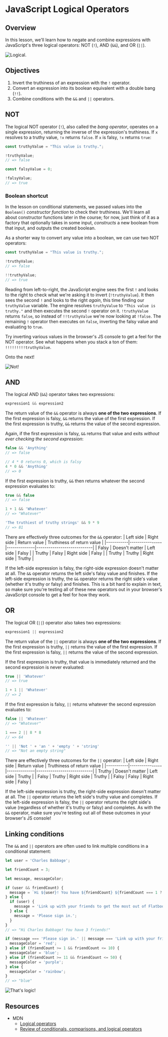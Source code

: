 # JavaScript Logical Operators

## Overview
In this lesson, we'll learn how to negate and combine expressions with JavaScript's three logical operators: NOT (`!`), AND (`&&`), and OR (`||`).

<picture>
  <source srcset="https://curriculum-content.s3.amazonaws.com/web-development/js/basics/logical-operators-readme/logical.webp" type="image/webp">
  <source srcset="https://curriculum-content.s3.amazonaws.com/web-development/js/basics/logical-operators-readme/logical.gif" type="image/gif">
  <img src="https://curriculum-content.s3.amazonaws.com/web-development/js/basics/logical-operators-readme/logical.gif" alt="Logical.">
</picture>

## Objectives
1. Invert the truthiness of an expression with the `!` operator.
2. Convert an expression into its boolean equivalent with a double bang (`!!`).
3. Combine conditions with the `&&` and `||` operators.

## NOT
The logical NOT operator (`!`), also called the _bang operator_, operates on a single expression, returning the inverse of the expression's truthiness. If `x` resolves to a truthy value, `!x` returns `false`. If `x` is falsy, `!x` returns `true`:
```js
const truthyValue = "This value is truthy.";

!truthyValue;
// => false

const falsyValue = 0;

!falsyValue;
// => true
```

### Boolean shortcut
In the lesson on conditional statements, we passed values into the `Boolean()` _constructor function_ to check their truthiness. We'll learn all about constructor functions later in the course; for now, just think of it as a factory that optionally takes in some input, _constructs_ a new boolean from that input, and outputs the created boolean.

As a shorter way to convert any value into a boolean, we can use two NOT operators:
```js
const truthyValue = "This value is truthy.";

!truthyValue;
// => false

!!truthyValue;
// => true
```

Reading from left-to-right, the JavaScript engine sees the first `!` and looks to the right to check what we're asking it to invert (`!truthyValue`). It then sees the second `!` and looks to the right _again_, this time finding our `truthyValue` variable. The engine resolves `truthyValue` to `"This value is truthy."` and then executes the second `!` operator on it. `!truthyValue` returns `false`, so instead of `!!truthyValue` we're now looking at `!false`. The remaining `!` operator then executes on `false`, inverting the falsy value and evaluating to `true`.

Try inverting various values in the browser's JS console to get a feel for the NOT operator. See what happens when you stack a ton of them: `!!!!!!!!!truthyValue`.

Onto the next!

<picture>
  <source srcset="https://curriculum-content.s3.amazonaws.com/web-development/js/basics/logical-operators-readme/not.webp" type="image/webp">
  <source srcset="https://curriculum-content.s3.amazonaws.com/web-development/js/basics/logical-operators-readme/not.gif" type="image/gif">
  <img src="https://curriculum-content.s3.amazonaws.com/web-development/js/basics/logical-operators-readme/not.gif" alt="Not!">
</picture>

## AND
The logical AND (`&&`) operator takes two expressions:
```js
expression1 && expression2
```

The return value of the `&&` operator is always **one of the two expressions**. If the first expression is falsy, `&&` returns the value of the first expression. If the first expression is truthy, `&&` returns the value of the second expression.

Again, if the first expression is falsy, `&&` returns that value and exits _without ever checking the second expression_:
```js
false && 'Anything'
// => false

// 4 * 0 returns 0, which is falsy
4 * 0 && 'Anything'
// => 0
```

If the first expression is truthy, `&&` then returns whatever the second expression evaluates to:
```js
true && false
// => false

1 + 1 && 'Whatever'
// => "Whatever"

'The truthiest of truthy strings' && 9 * 9
// => 81
```

There are effectively three outcomes for the `&&` operator:
| Left side |   Right side   | Return value | Truthiness of return value |
|-----------|----------------|--------------|----------------------------|
|   Falsy   | Doesn't matter |  Left side   |           Falsy            |
|   Truthy  |     Falsy      |  Right side  |           Falsy            |
|   Truthy  |     Truthy     |  Right side  |           Truthy           |

If the left-side expression is falsy, the right-side expression doesn't matter at all. The `&&` operator returns the left side's falsy value and finishes. If the left-side expression is truthy, the `&&` operator returns the right side's value (whether it's truthy or falsy) and finishes. This is a bit hard to explain in text, so make sure you're testing all of these new operators out in your browser's JavaScript console to get a feel for how they work.

## OR
The logical OR (`||`) operator also takes two expressions:
```js
expression1 || expression2
```

The return value of the `||` operator is always **one of the two expressions**. If the first expression is truthy, `||` returns the value of the first expression. If the first expression is falsy, `||` returns the value of the second expression.

If the first expression is truthy, that value is immediately returned and the second expression is never evaluated:
```js
true || 'Whatever'
// => true

1 + 1 || 'Whatever'
// => 2
```

If the first expression is falsy, `||` returns whatever the second expression evaluates to:
```js
false || 'Whatever'
// => "Whatever"

1 === 2 || 8 * 8
// => 64

'' || 'Not ' + 'an ' + 'empty ' + 'string'
// => "Not an empty string"
```

There are effectively three outcomes for the `||` operator:
| Left side |   Right side   | Return value | Truthiness of return value |
|-----------|----------------|--------------|----------------------------|
|   Truthy  | Doesn't matter |  Left side   |           Truthy           |
|   Falsy   |     Truthy     |  Right side  |           Truthy           |
|   Falsy   |     Falsy      |  Right side  |           Falsy            |

If the left-side expression is truthy, the right-side expression doesn't matter at all. The `||` operator returns the left side's truthy value and completes. If the left-side expression is falsy, the `||` operator returns the right side's value (regardless of whether it's truthy or falsy) and completes. As with the `&&` operator, make sure you're testing out all of these outcomes in your browser's JS console!

## Linking conditions
The `&&` and `||` operators are often used to link multiple conditions in a conditional statement:
```js
let user = 'Charles Babbage';

let friendCount = 3;

let message, messageColor;

if (user && friendCount) {
  message = `Hi ${user}! You have ${friendCount} ${friendCount === 1 ? 'friend' : 'friends'}!`;
} else {
  if (user) {
    message = 'Link up with your friends to get the most out of Flatbook!';  
  } else {
    message = 'Please sign in.';
  }
}
// => "Hi Charles Babbage! You have 3 friends!"

if (message === 'Please sign in.' || message === 'Link up with your friends to get the most out of Flatbook!') {
  messageColor = 'red';
} else if (friendCount >= 1 && friendCount <= 10) {
  messageColor = 'blue';
} else if (friendCount >= 11 && friendCount <= 50) {
  messageColor = 'purple';
} else {
  messageColor = 'rainbow';
}
// => "blue"
```

<picture>
  <source srcset="https://curriculum-content.s3.amazonaws.com/web-development/js/basics/logical-operators-readme/thats_logic.webp" type="image/webp">
  <source srcset="https://curriculum-content.s3.amazonaws.com/web-development/js/basics/logical-operators-readme/thats_logic.gif" type="image/gif">
  <img src="https://curriculum-content.s3.amazonaws.com/web-development/js/basics/logical-operators-readme/thats_logic.gif" alt="That's logic!">
</picture>

## Resources
- MDN
  + [Logical operators](https://developer.mozilla.org/en-US/docs/Web/JavaScript/Reference/Operators/Logical_Operators)
  + [Review of conditionals, comparisons, and logical operators](https://developer.mozilla.org/en-US/docs/Learn/JavaScript/Building_blocks/conditionals)
